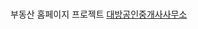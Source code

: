 # 
부동산 홈페이지 프로젝트
<a href="file:///C:/Users/CKIRUser/Desktop/Project/Main.html" target="_blank">대방공인중개사사무소</a>
